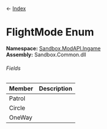 ← [Index](Api-Index)

# FlightMode Enum

**Namespace:** [Sandbox.ModAPI.Ingame](Sandbox.ModAPI.Ingame)  
**Assembly:** Sandbox.Common.dll

###### Fields

|Member|Description|
|---|---|
|Patrol||
|Circle||
|OneWay||

